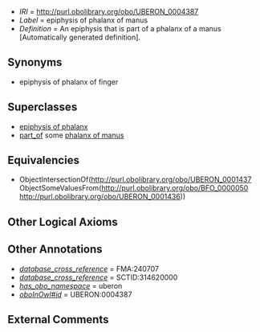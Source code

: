  * *IRI* = http://purl.obolibrary.org/obo/UBERON_0004387
 * *Label* = epiphysis of phalanx of manus
 * *Definition* = An epiphysis that is part of a phalanx of a manus [Automatically generated definition].

## Synonyms

 * epiphysis of phalanx of finger

## Superclasses

 * [epiphysis of phalanx](../../UBERON/46/UBERON_0004446.md)
 * [part_of](../../BFO/50/BFO_0000050.md) some [phalanx of manus](../../UBERON/36/UBERON_0001436.md)

## Equivalencies

 * ObjectIntersectionOf(<http://purl.obolibrary.org/obo/UBERON_0001437> ObjectSomeValuesFrom(<http://purl.obolibrary.org/obo/BFO_0000050> <http://purl.obolibrary.org/obo/UBERON_0001436>))

## Other Logical Axioms


## Other Annotations

 * *[database_cross_reference](../../ef/oboInOwl#hasDbXref.md)* = FMA:240707
 * *[database_cross_reference](../../ef/oboInOwl#hasDbXref.md)* = SCTID:314620000
 * *[has_obo_namespace](../../ce/oboInOwl#hasOBONamespace.md)* = uberon
 * *[oboInOwl#id](../../id/oboInOwl#id.md)* = UBERON:0004387

## External Comments


